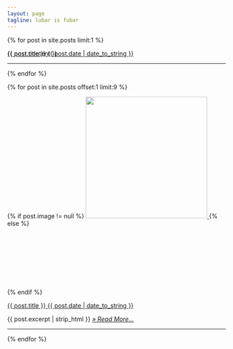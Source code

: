 ```yaml
---
layout: page
tagline: lubar is fubar
---
```

{% for post in site.posts limit:1 %}
<article id="{{post.title}}">
  <div class="post-preview">
    <a href="{{ BASE_PATH }}{{ post.url }}" class="post-preview-title" style="position:absolute;">
      {{ post.title }}
      <span class="post-preview-date">{{ post.date | date_to_string }}</span>
    </a>
  </div>
  <p>
    {{ post.content }}
  </p>
</article>
<hr>
{% endfor %}

{% for post in site.posts offset:1 limit:9 %}
<article id="{{post.title}}">
  {% if post.image != null %}
	<a href="{{ BASE_PATH }}{{ post.url }}" class="img-link">
      <img src="{{ post.image }}" height="280" style="margin:0;"/>
    </a>
  {% else %}
	<div style="margin-top:110px">&nbsp;</div>
		
  {% endif %}
	<div class="post-preview">
	  <a href="{{ BASE_PATH }}{{ post.url }}" class="post-preview-title">
		{{ post.title }}
	    <span class="post-preview-date">{{ post.date | date_to_string }}</span>
	  </a>
	</div>
	<p>
	  {{ post.excerpt | strip_html }}
		<a href="{{ BASE_PATH}}{{ post.url }}" class="post-preview-read-more">
		  <i>&raquo; Read More… </i>
		</a>
	</p>
</article>
<hr>
{% endfor %}
